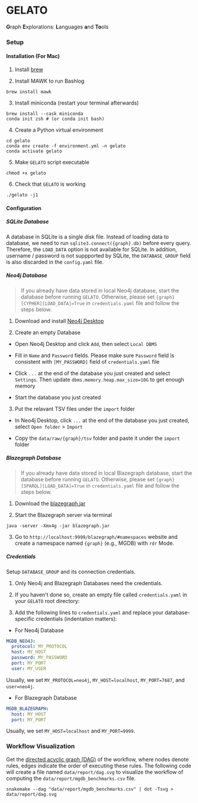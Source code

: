 # GELATO

**G**raph **E**xplorations: **L**anguages **a**nd **To**ols

### Setup 

#### Installation (For Mac)
1. Install [brew](https://brew.sh/)

2. Install MAWK to run Bashlog
```
brew install mawk
```

3. Install miniconda (restart your terminal afterwards)
```
brew install --cask miniconda
conda init zsh # (or conda init bash)
```

4. Create a Python virtual environment
```
cd gelato
conda env create -f environment.yml -n gelato
conda activate gelato
```

5. Make `GELATO` script executable
```
chmod +x gelato
```

6. Check that `GELATO` is working
```
./gelato -j1
```

#### Configuration

##### SQLite Database

A database in SQLite is a single disk file. Instead of loading data to database, we need to run `sqlite3.connect({graph}.db)` before every query. Therefore, the `LOAD_DATA` option is not available for SQLite. In addition, username / password is not suppported by SQLite, the `DATABASE_GROUP` field is also discarded in the `config.yaml` file.

##### Neo4j Database

> If you already have data stored in local Neo4j database, start the database before running `GELATO`. Otherwise, please set `{graph}[CYPHER][LOAD_DATA]=True` in `credentials.yaml` file and follow the steps below.

  1. Download and install [Neo4j Desktop](https://neo4j.com/download-neo4j-now/)

  2. Create an empty Database

  - Open Neo4j Desktop and click `Add`, then select `Local DBMS`

  - Fill in `Name` and `Password` fields. Please make sure `Password` field is consistent with `[MY_PASSWORD]` field of `credentials.yaml` file

  - Click `...` at the end of the database you just created and select `Settings`. Then update `dbms.memory.heap.max_size=10G` to get enough memory

  - Start the database you just created

  3. Put the relavant TSV files under the `import` folder

  - In Neo4j Desktop, click `...` at the end of the database you just created, select `Open folder` > `Import`

  - Copy the `data/raw/{graph}/tsv` folder and paste it under the `import` folder

##### Blazegraph Database

> If you already have data stored in local Blazegraph database, start the database before running `GELATO`. Otherwise, please set `{graph}[SPARQL][LOAD_DATA]=True` in `credentials.yaml` file and follow the steps below.

  1. Download the [blazegraph.jar](https://github.com/blazegraph/database/releases/latest)

  2. Start the Blazegraph server via terminal

  ```
  java -server -Xmx4g -jar blazegraph.jar
  ```

  3. Go to `http://localhost:9999/blazegraph/#namespaces` website and create a namespace named `{graph}` (e.g., MGDB) with `rdr` Mode.

##### Credentials

Setup `DATABASE_GROUP` and its connection credentials.

  1. Only Neo4j and Blazegraph Databases need the credentials.

  2. If you haven't done so, create an empty file called `credentials.yaml` in your `GELATO` root directory: 

  3. Add the following lines to `credentials.yaml` and replace your database-specific credentials (indentation matters):

  - For Neo4j Database
  ``` yaml
  MGDB_NEO4J:
    protocol: MY_PROTOCOL
    host: MY_HOST
    password: MY_PASSWORD
    port: MY_PORT
    user: MY_USER
  ```
  Usually, we set `MY_PROTOCOL=neo4j`, `MY_HOST=localhost`, `MY_PORT=7687`, and `user=neo4j`.

  - For Blazegraph Database
  ```yaml
  MGDB_BLAZEGRAPH:
    host: MY_HOST
    port: MY_PORT
  ```
  Usually, we set `MY_HOST=localhost` and `MY_PORT=9999`.

### Workflow Visualization 
Get the [directed acyclic graph (DAG)](https://en.wikipedia.org/wiki/Directed_acyclic_graph) of the workflow, where nodes denote rules, edges indicate the order of executing these rules. The following code will create a file named `data/report/dag.svg` to visualize the workflow of computing the `data/report/mgdb_benchmarks.csv` file.

```
snakemake --dag "data/report/mgdb_benchmarks.csv" | dot -Tsvg > data/report/dag.svg
```
